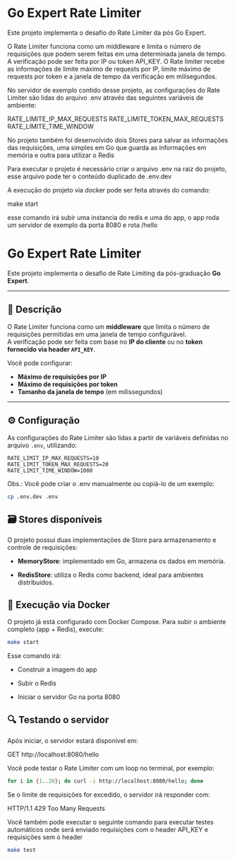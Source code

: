 # Go Expert Rate Limiter

Este projeto implementa o desafio do Rate Limiter da pós Go Expert.

O Rate Limiter funciona como um middleware e limita o número de requisições que podem serem feitas em uma determinada janela de tempo. A verificação pode ser feita por IP ou token API_KEY.
O Rate limiter recebe as informações de limite máximo de requests por IP, limite máximo de requests por token e a janela de tempo da verificação em milisegundos.

No servidor de exemplo contido desse projeto, as configurações do Rate Limiter são lidas do arquivo .env através das seguintes variáveis de ambiente:

RATE_LIMITE_IP_MAX_REQUESTS
RATE_LIMITE_TOKEN_MAX_REQUESTS
RATE_LIMITE_TIME_WINDOW

No projeto também foi desenvolvido dois Stores para salvar as informações das requisições, uma simples em Go que guarda as informações em memória e outra para utilizar o Redis

Para executar o projeto é necessário criar o arquivo .env na raiz do projeto, esse arquivo pode ter o conteúdo duplicado de .env.dev

A execução do projeto via docker pode ser feita através do comando:

make start

esse comando irá subir uma instancia do redis e uma do app, o app roda um servidor de exemplo da porta 8080 e rota /hello

# Go Expert Rate Limiter

Este projeto implementa o desafio de Rate Limiting da pós-graduação **Go Expert**.

---

## 📌 Descrição

O Rate Limiter funciona como um **middleware** que limita o número de requisições permitidas em uma janela de tempo configurável.  
A verificação pode ser feita com base no **IP do cliente** ou no **token fornecido via header `API_KEY`**.

Você pode configurar:

- **Máximo de requisições por IP**
- **Máximo de requisições por token**
- **Tamanho da janela de tempo** (em milissegundos)

---

## ⚙️ Configuração

As configurações do Rate Limiter são lidas a partir de variáveis definidas no arquivo `.env`, utilizando:

```env
RATE_LIMIT_IP_MAX_REQUESTS=10
RATE_LIMIT_TOKEN_MAX_REQUESTS=20
RATE_LIMIT_TIME_WINDOW=1000
```
Obs.: Você pode criar o .env manualmente ou copiá-lo de um exemplo:

```bash
cp .env.dev .env
```

## 🗃️ Stores disponíveis

O projeto possui duas implementações de Store para armazenamento e controle de requisições:

- **MemoryStore**: implementado em Go, armazena os dados em memória.

- **RedisStore**: utiliza o Redis como backend, ideal para ambientes distribuídos.

## 🚀 Execução via Docker

O projeto já está configurado com Docker Compose. Para subir o ambiente completo (app + Redis), execute:

```bash
make start
```

Esse comando irá:

- Construir a imagem do app

- Subir o Redis

- Iniciar o servidor Go na porta 8080

## 🔍 Testando o servidor

Após iniciar, o servidor estará disponível em:

GET http://localhost:8080/hello

Você pode testar o Rate Limiter com um loop no terminal, por exemplo:

```bash
for i in {1..20}; do curl -i http://localhost:8080/hello; done
```

Se o limite de requisições for excedido, o servidor irá responder com:

HTTP/1.1 429 Too Many Requests

Você também pode executar o seguinte comando para executar testes automáticos onde será enviado requisições com o header API_KEY e requisições sem o header

```bash
make test
```
